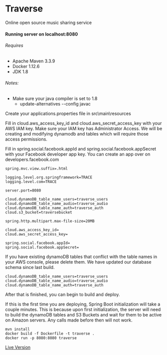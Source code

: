 # Traverse
Online open source music sharing service



#### Running server on localhost:8080

###### Requires 
* Apache Maven 3.3.9
* Docker 1.12.6
* JDK 1.8

###### Notes: 
* Make sure your java compiler is set to 1.8
    * update-alternatives --config javac

Create your applications.properties file in src\main\resources

Fill in cloud.aws_access_key_id and cloud.aws_secret_access_key with your AWS IAM key. 
Make sure your IAM key has Administrator Access.
We will be creating and modifying dynamodb and tables which will require those access permissions.

Fill in spring.social.facebook.appId and spring.social.facebook.appSecret with your Facebook developer app key.
You can create an app over on developers.facebook.com

```
spring.mvc.view.suffix=.html

logging.level.org.springframework=TRACE
logging.level.com=TRACE

server.port=8080

cloud.dynamoDB_table_name_users=traverse_users
cloud.dynamoDB_table_name_audio=traverse_audio
cloud.dynamoDB_table_name_auth=traverse_auth
cloud.s3_bucket=traversebucket

spring.http.multipart.max-file-size=20MB

cloud.aws_access_key_id=
cloud.aws_secret_access_key=

spring.social.facebook.appId=
spring.social.facebook.appSecret=

```

If you have existing dynamoDB tables that conflict with the table names in your AWS console, please delete them. We have updated our database schema since last build.
```
cloud.dynamoDB_table_name_users=traverse_users
cloud.dynamoDB_table_name_audio=traverse_audio
cloud.dynamoDB_table_name_auth=traverse_auth
```

After that is finished, you can begin to build and deploy.

If this is the first time you are deploying, Spring Boot initialization will take a couple minutes.
This is because upon first initialization, the server will need to build the dynamoDB tables and S3 Buckets and wait for them to be active on Amazon servers.
Any calls made before then will not work.

```
mvn install
docker build -f Dockerfile -t traverse .
docker run -p 8080:8080 traverse
```

[Live Version](http://traverse.dax.cloud/)